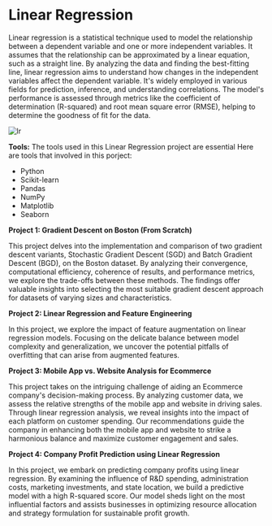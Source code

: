 # Linear Regression

Linear regression is a statistical technique used to model the relationship between a dependent variable and one or more independent variables. It assumes that the relationship can be approximated by a linear equation, such as a straight line. By analyzing the data and finding the best-fitting line, linear regression aims to understand how changes in the independent variables affect the dependent variable. It's widely employed in various fields for prediction, inference, and understanding correlations. The model's performance is assessed through metrics like the coefficient of determination (R-squared) and root mean square error (RMSE), helping to determine the goodness of fit for the data.

![lr](https://github.com/JAbhi09/Data-Science/assets/143057373/ace4e921-e7a0-48d8-8a01-9ebf97a2e3f2)

**Tools:** The tools used in this Linear Regression project are essential Here are tools that involved in this porject:

- Python
- Scikit-learn
- Pandas
- NumPy
- Matplotlib
- Seaborn


**Project 1: Gradient Descent on Boston (From Scratch)**

This project delves into the implementation and comparison of two gradient descent variants, Stochastic Gradient Descent (SGD) and Batch Gradient Descent (BGD), on the Boston dataset. By analyzing their convergence, computational efficiency, coherence of results, and performance metrics, we explore the trade-offs between these methods. The findings offer valuable insights into selecting the most suitable gradient descent approach for datasets of varying sizes and characteristics.

**Project 2: Linear Regression and Feature Engineering**

In this project, we explore the impact of feature augmentation on linear regression models. Focusing on the delicate balance between model complexity and generalization, we uncover the potential pitfalls of overfitting that can arise from augmented features.

**Project 3: Mobile App vs. Website Analysis for Ecommerce**

This project takes on the intriguing challenge of aiding an Ecommerce company's decision-making process. By analyzing customer data, we assess the relative strengths of the mobile app and website in driving sales. Through linear regression analysis, we reveal insights into the impact of each platform on customer spending. Our recommendations guide the company in enhancing both the mobile app and website to strike a harmonious balance and maximize customer engagement and sales.

**Project 4: Company Profit Prediction using Linear Regression**

In this project, we embark on predicting company profits using linear regression. By examining the influence of R&D spending, administration costs, marketing investments, and state location, we build a predictive model with a high R-squared score. Our model sheds light on the most influential factors and assists businesses in optimizing resource allocation and strategy formulation for sustainable profit growth.
